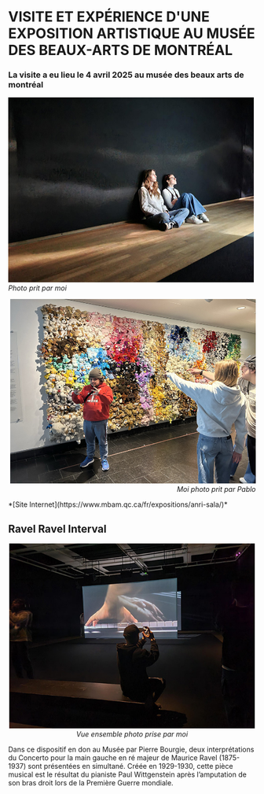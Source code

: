# VISITE ET EXPÉRIENCE D'UNE EXPOSITION ARTISTIQUE AU MUSÉE DES BEAUX-ARTS DE MONTRÉAL
### La visite a eu lieu le 4 avril 2025 au musée des beaux arts de montréal

<p align="left">
  <img src="./photos/intro_photo.jpg" width="500px"><br>
  <i>Photo prit par moi</i>
</p>

<p align="right">
  <img src="./photos/entrer_cedric.jpg" width="500px"><br>
  <i>Moi photo prit par Pablo</i>
</p>
 *[Site Internet](https://www.mbam.qc.ca/fr/expositions/anri-sala/)*
 
## Ravel Ravel Interval 

<p align="center">
  <img src="./photos/vue_ensemble.jpg" width="500px"><br>
  <i>Vue ensemble photo prise par moi</i>
</p>


Dans ce dispositif en don au Musée par Pierre Bourgie, deux interprétations du Concerto pour la main gauche en ré majeur de Maurice Ravel (1875-1937) sont présentées en simultané.
Créée en 1929-1930, cette pièce musical est le résultat du pianiste Paul Wittgenstein après l’amputation de son bras droit lors de la Première Guerre mondiale.

